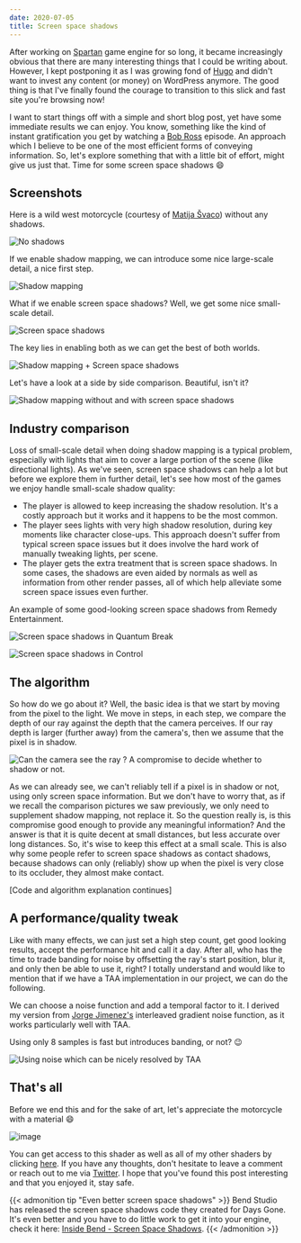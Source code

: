 ```yaml
---
date: 2020-07-05
title: Screen space shadows
---
```


After working on [Spartan](https://github.com/PanosK92/SpartanEngine) game engine for so long, it became 
increasingly obvious that there are many interesting things that I could be writing about.
However, I kept postponing it as I was growing fond of [Hugo](https://gohugo.io/) and didn't want to invest
any content (or money) on WordPress anymore. The good thing is that I've finally found the courage to transition
to this slick and fast site you're browsing now!

I want to start things off with a simple and short blog post, yet have some immediate results we can enjoy.
You know, something like the kind of instant gratification you get by watching a [Bob Ross](https://www.youtube.com/watch?v=lJSshqCBMww) episode. 
An approach which I believe to be one of the most efficient forms of conveying information. 
So, let's explore something that with a little bit of effort, might give us just that.
Time for some screen space shadows :smile:

## Screenshots

Here is a wild west motorcycle (courtesy of [Matija Švaco](https://sketchfab.com/3d-models/wild-west-motorcycle-6038a0b13fbe434f901af27fec8391ab)) without any shadows.

![No shadows](/media/post_sss_active_nothing.jpg)

If we enable shadow mapping, we can introduce some nice large-scale detail, a nice first step.

![Shadow mapping](/media/post_sss_active_sm.jpg)

What if we enable screen space shadows? Well, we get some nice small-scale detail.

![Screen space shadows](/media/post_sss_active_sss.jpg)

The key lies in enabling both as we can get the best of both worlds.

![Shadow mapping + Screen space shadows](/media/post_sss_active_sm_sss.jpg)

Let's have a look at a side by side comparison. Beautiful, isn't it?

![Shadow mapping without and with screen space shadows](/media/post_sss_comparison.jpg)

## Industry comparison

Loss of small-scale detail when doing shadow mapping is a typical problem, especially with lights that aim to cover a 
large portion of the scene (like directional lights). As we've seen, screen space shadows can help a lot
but before we explore them in further detail, let's see how most of the games we enjoy handle small-scale shadow quality:

- The player is allowed to keep increasing the shadow resolution. It's a costly approach but it works and it happens to be the most common.
- The player sees lights with very high shadow resolution, during key moments like character close-ups. This approach doesn't
suffer from typical screen space issues but it does involve the hard work of manually tweaking lights, per scene.
- The player gets the extra treatment that is screen space shadows. In some cases, the shadows are even aided by normals as well as information from other
render passes, all of which help alleviate some screen space issues even further.

An example of some good-looking screen space shadows from Remedy Entertainment.

![Screen space shadows in Quantum Break](/media/post_sss_quantum_break.jpg)

![Screen space shadows in Control](/media/post_sss_control.jpg)

## The algorithm
So how do we go about it? Well, the basic idea is that we start by moving from the pixel to the light.
We move in steps, in each step, we compare the depth of our ray against the depth that the camera perceives.
If our ray depth is larger (further away) from the camera's, then we assume that the pixel is in shadow.

![Can the camera see the ray ? A compromise to decide whether to shadow or not.](/media/post_sss_idea.png)

As we can already see, we can't reliably tell if a pixel is in shadow or not, using only screen space information.
But we don't have to worry that, as if we recall the comparison pictures we saw previously, we only need to supplement shadow mapping, not replace it.
So the question really is, is this compromise good enough to provide any meaningful information?
And the answer is that it is quite decent at small distances, but less accurate over long distances.
So, it's wise to keep this effect at a small scale. This is also why some people refer to screen space shadows as contact shadows, because shadows
can only (reliably) show up when the pixel is very close to its occluder, they almost make contact.

[Code and algorithm explanation continues]

## A performance/quality tweak
Like with many effects, we can just set a high step count, get good looking results, accept the performance hit and call it a day.
After all, who has the time to trade banding for noise by offsetting the ray's start position, blur it, and only then be able to use it, right?
I totally understand and would like to mention that if we have a TAA implementation in our project, we can do the following.

We can choose a noise function and add a temporal factor to it.
I derived my version from [Jorge Jimenez's](http://www.iryoku.com/next-generation-post-processing-in-call-of-duty-advanced-warfare)
interleaved gradient noise function, as it works particularly well with TAA.

Using only 8 samples is fast but introduces banding, or not? :wink:

![Using noise which can be nicely resolved by TAA](/media/post_sss_noise.jpg)

## That's all

Before we end this and for the sake of art, let's appreciate the motorcycle with a material :smile:

![image](/media/post_sss_full.jpg)

You can get access to this shader as well as all of my other shaders by clicking [here](https://github.com/PanosK92/SpartanEngine/tree/master/data/shaders).
If you have any thoughts, don't hesitate to leave a comment or reach out to me via [Twitter](https://twitter.com/panoskarabelas1).
I hope that you've found this post interesting and that you enjoyed it, stay safe.

{{< admonition tip "Even better screen space shadows" >}}
Bend Studio has released the screen space shadows code they created for Days Gone.
It's even better and you have to do little work to get it into your engine, check it here: [Inside Bend - Screen Space Shadows](https://www.bendstudio.com/blog/inside-bend-screen-space-shadows/).
{{< /admonition >}}